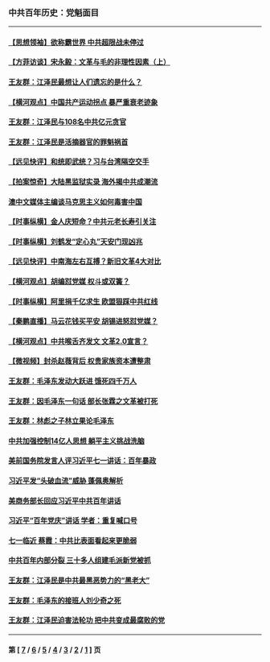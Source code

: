 ### 中共百年历史：党魁面目
---
#### [【思想领袖】欲称霸世界 中共超限战未停过](../../pages/nf1176107/n13745142.md?07140430) 
#### [【方菲访谈】宋永毅：文革与毛的非理性因素（上）](../../pages/nf1176107/n13469956.md?07140430) 
#### [王友群：江泽民最想让人们遗忘的是什么？](../../pages/nf1176107/n13408949.md?07140430) 
#### [【横河观点】中国共产运动拐点 暴严重衰老迹象](../../pages/nf1176107/n13388333.md?07140430) 
#### [王友群：江泽民与108名中共亿元贪官](../../pages/nf1176107/n13352358.md?07140430) 
#### [王友群：江泽民是活摘器官的罪魁祸首](../../pages/nf1176107/n13336903.md?07140430) 
#### [【远见快评】和统即武统？习与台湾隔空交手](../../pages/nf1176107/n13297739.md?07140430) 
#### [【拍案惊奇】大陆黑监狱实录 海外揭中共成潮流](../../pages/nf1176107/n13288853.md?07140430) 
#### [澳中文媒体主编谈马克思主义如何毒害中国](../../pages/nf1176107/n13257387.md?07140430) 
#### [【时事纵横】金人庆短命？中共元老长寿引关注](../../pages/nf1176107/n13217934.md?07140430) 
#### [【时事纵横】刘鹤发“定心丸”天安门现凶兆](../../pages/nf1176107/n13215416.md?07140430) 
#### [【远见快评】中南海左右互搏？新旧文革4大对比](../../pages/nf1176107/n13214745.md?07140430) 
#### [【横河观点】胡编怼党媒 权斗或双簧？](../../pages/nf1176107/n13210864.md?07140430) 
#### [【时事纵横】阿里捐千亿求生 欧盟狠踩中共红线](../../pages/nf1176107/n13206431.md?07140430) 
#### [【秦鹏直播】马云花钱买平安 胡锡进怒怼党媒？](../../pages/nf1176107/n13206392.md?07140430) 
#### [【横河观点】中共喉舌齐发文 文革2.0宣言？](../../pages/nf1176107/n13201248.md?07140430) 
#### [【微视频】封杀赵薇背后 权贵家族资本遭整肃](../../pages/nf1176107/n13197798.md?07140430) 
#### [王友群：毛泽东发动大跃进 饿死四千万人](../../pages/nf1176107/n13177158.md?07140430) 
#### [王友群：因毛泽东一句话 部长张霖之文革被打死](../../pages/nf1176107/n13161711.md?07140430) 
#### [王友群：林彪之子林立果论毛泽东](../../pages/nf1176107/n13128622.md?07140430) 
#### [中共加强控制14亿人思想 躺平主义挑战洗脑](../../pages/nf1176107/n13094299.md?07140430) 
#### [美前国务院发言人评习近平七一讲话：百年暴政](../../pages/nf1176107/n13066986.md?07140430) 
#### [习近平发“头破血流”威胁 蓬佩奥解析](../../pages/nf1176107/n13063604.md?07140430) 
#### [美商务部长回应习近平中共百年讲话](../../pages/nf1176107/n13062903.md?07140430) 
#### [习近平“百年党庆”讲话 学者：重复喊口号](../../pages/nf1176107/n13061411.md?07140430) 
#### [七一临近 蔡霞：中共比表面看起来更脆弱](../../pages/nf1176107/n13056418.md?07140430) 
#### [中共百年内部分裂 三十多人组建毛派新党被抓](../../pages/nf1176107/n13044023.md?07140430) 
#### [王友群：江泽民是中共最黑恶势力的“黑老大”](../../pages/nf1176107/n13022180.md?07140430) 
#### [王友群：毛泽东的接班人刘少奇之死](../../pages/nf1176107/n12991772.md?07140430) 
#### [王友群：江泽民迫害法轮功 把中共变成最腐败的党](../../pages/nf1176107/n12947347.md?07140430) 

---
#### 第 [ [7](./7.md?07140430) / [6](./6.md?07140430) / [5](./5.md?07140430) / [4](./4.md?07140430) / [3](./3.md?07140430) / [2](./2.md?07140430) / [1](./1.md?07140430) ] 页

